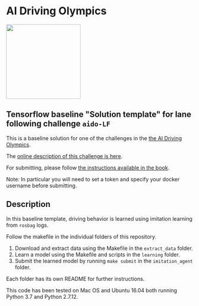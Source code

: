  # AI Driving Olympics

<a href="http://aido.duckietown.org"><img width="200" src="https://www.duckietown.org/wp-content/uploads/2018/12/AIDO_no_text-e1544555660271-1024x638.png"/></a>


## Tensorflow baseline "Solution template" for lane following challenge `aido-LF`

This is a baseline solution for one of the challenges in the [the AI Driving Olympics](http://aido.duckietown.org/).

The [online description of this challenge is here][online].

For submitting, please follow [the instructions available in the book][book].

Note: In particular you will need to set a token and specify your docker username before submitting.

[book]: http://docs.duckietown.org/DT19/AIDO/out/

[online]: https://challenges.duckietown.org/v4/humans/challenges/aido2-LF-sim-validation

## Description

In this baseline template, driving behavior is learned using imitation learning from `rosbag` logs.

Follow the makefile in the individual folders of this repository.

1. Download and extract data using the Makefile in the `extract_data` folder.
2. Learn a model using the Makefile and scripts in the `learning` folder.
3. Submit the learned model by running `make submit` in the `imitation_agent` folder.

Each folder has its own README for further instructions.

This code has been tested on Mac OS and Ubuntu 16.04 both running Python 3.7 and Python 2.7.12.
